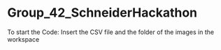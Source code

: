 # Group_42_SchneiderHackathon

To start the Code: Insert the CSV file and the folder of the images in the workspace
